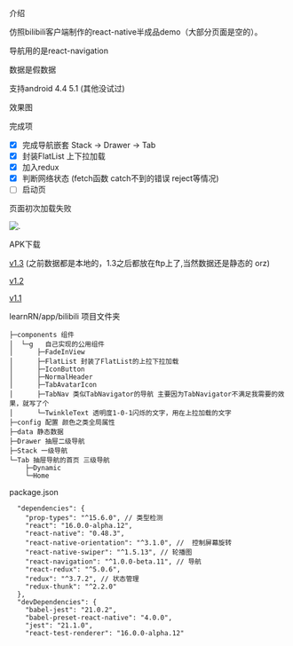 
介绍

仿照bilibili客户端制作的react-native半成品demo（大部分页面是空的）。

导航用的是react-navigation

数据是假数据

支持android 4.4 5.1 (其他没试过)

效果图


完成项
 
 - [x] 完成导航嵌套 Stack -> Drawer -> Tab
 - [x] 封装FlatList 上下拉加载
 - [x] 加入redux
 - [x] 判断网络状态 (fetch函数 catch不到的错误 reject等情况) 
 - [ ] 启动页

页面初次加载失败


![.](http://img2.ph.126.net/LDk1QG9Svb-Rkui3QAMnuQ==/91479367450244336.png)

APK下载

   [v1.3](https://qw110946.github.io/learn-react/learnRN/apk/bilibili-v1.3.apk) (之前数据都是本地的，1.3之后都放在ftp上了,当然数据还是静态的 orz)
   
   [v1.2](https://qw110946.github.io/learn-react/learnRN/apk/bilibili-v1.2.apk)
   
   [v1.1](https://qw110946.github.io/learn-react/learnRN/apk/bilibili-v1.1.apk)

learnRN/app/bilibili  项目文件夹

    ├─components 组件
    │  └─g   自己实现的公用组件
    │      ├─FadeInView 
    │      ├─FlatList 封装了FlatList的上拉下拉加载
    │      ├─IconButton 
    │      ├─NormalHeader 
    │      ├─TabAvatarIcon 
    │      ├─TabNav 类似TabNavigator的导航 主要因为TabNavigator不满足我需要的效果，就写了个
    │      └─TwinkleText 透明度1-0-1闪烁的文字，用在上拉加载的文字
    ├─config 配置 颜色之类全局属性
    ├─data 静态数据
    ├─Drawer 抽屉二级导航
    ├─Stack 一级导航
    └─Tab 抽屉导航的首页 三级导航
        ├─Dynamic
        └─Home
    
package.json
    
      "dependencies": {
        "prop-types": "^15.6.0", // 类型检测
        "react": "16.0.0-alpha.12",
        "react-native": "0.48.3",
        "react-native-orientation": "^3.1.0", //  控制屏幕旋转
        "react-native-swiper": "^1.5.13", // 轮播图
        "react-navigation": "^1.0.0-beta.11", // 导航
        "react-redux": "^5.0.6", 
        "redux": "^3.7.2", // 状态管理
        "redux-thunk": "^2.2.0" 
      },
      "devDependencies": {
        "babel-jest": "21.0.2",
        "babel-preset-react-native": "4.0.0",
        "jest": "21.1.0",
        "react-test-renderer": "16.0.0-alpha.12"